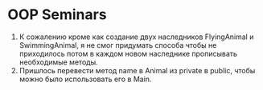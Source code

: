 # OOP Seminars
 
1. К сожалению кроме как создание двух наследников FlyingAnimal и SwimmingAnimal, я не смог придумать способа чтобы не приходилось потом в каждом новом наследнике прописывать необходимые методы.
2. Пришлось перевести метод name в Animal из private в public, чтобы можно было использовать его в Main.